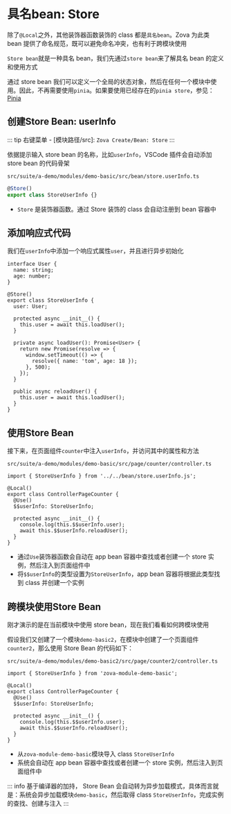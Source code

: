 # 具名bean: Store

除了`@Local`之外，其他装饰器函数装饰的 class 都是`具名bean`。Zova 为此类 bean 提供了命名规范，既可以避免命名冲突，也有利于跨模块使用

`Store bean`就是一种具名 bean，我们先通过`store bean`来了解具名 bean 的定义和使用方式

通过 store bean 我们可以定义一个全局的状态对象，然后在任何一个模块中使用。因此，不再需要使用`pinia`。如果要使用已经存在的`pinia store`，参见：[Pinia](../../vue/pinia.md)

## 创建Store Bean: userInfo

::: tip
右键菜单 - [模块路径/src]: `Zova Create/Bean: Store`
:::

依据提示输入 store bean 的名称，比如`userInfo`，VSCode 插件会自动添加 store bean 的代码骨架

`src/suite/a-demo/modules/demo-basic/src/bean/store.userInfo.ts`

```typescript
@Store()
export class StoreUserInfo {}
```

- `Store` 是装饰器函数。通过 Store 装饰的 class 会自动注册到 bean 容器中

## 添加响应式代码

我们在`userInfo`中添加一个响应式属性`user`，并且进行异步初始化

```typescript{1-4,8-24}
interface User {
  name: string;
  age: number;
}

@Store()
export class StoreUserInfo {
  user: User;

  protected async __init__() {
    this.user = await this.loadUser();
  }

  private async loadUser(): Promise<User> {
    return new Promise(resolve => {
      window.setTimeout(() => {
        resolve({ name: 'tom', age: 18 });
      }, 500);
    });
  }

  public async reloadUser() {
    this.user = await this.loadUser();
  }
}
```

## 使用Store Bean

接下来，在页面组件`counter`中注入`userInfo`，并访问其中的属性和方法

`src/suite/a-demo/modules/demo-basic/src/page/counter/controller.ts`

```typescript{1,5-6,9-10}
import { StoreUserInfo } from '../../bean/store.userInfo.js';

@Local()
export class ControllerPageCounter {
  @Use()
  $$userInfo: StoreUserInfo;

  protected async __init__() {
    console.log(this.$$userInfo.user);
    await this.$$userInfo.reloadUser();
  }
}
```

- 通过`Use`装饰器函数会自动在 app bean 容器中查找或者创建一个 store 实例，然后注入到页面组件中
- 将`$$userInfo`的类型设置为`StoreUserInfo`，app bean 容器将根据此类型找到 class 并创建一个实例

## 跨模块使用Store Bean

刚才演示的是在当前模块中使用 store bean，现在我们看看如何跨模块使用

假设我们又创建了一个模块`demo-basic2`，在模块中创建了一个页面组件`counter2`，那么使用 Store Bean 的代码如下：

`src/suite/a-demo/modules/demo-basic2/src/page/counter2/controller.ts`

```typescript{1,5-6,9-10}
import { StoreUserInfo } from 'zova-module-demo-basic';

@Local()
export class ControllerPageCounter {
  @Use()
  $$userInfo: StoreUserInfo;

  protected async __init__() {
    console.log(this.$$userInfo.user);
    await this.$$userInfo.reloadUser();
  }
}
```

- 从`zova-module-demo-basic`模块导入 class `StoreUserInfo`
- 系统会自动在 app bean 容器中查找或者创建一个 store 实例，然后注入到页面组件中

::: info
基于编译器的加持， Store Bean 会自动转为异步加载模式，具体而言就是：系统会异步加载模块`demo-basic`，然后取得 class `StoreUserInfo`，完成实例的查找、创建与注入
:::
